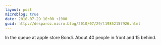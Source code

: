 ```yaml
---
layout: post
microblog: true
date: 2010-07-29 10:00 +1000
guid: http://desparoz.micro.blog/2010/07/29/t19852157926.html
---
```

In the queue at apple store Bondi. About 40 people in front and 15 behind.

